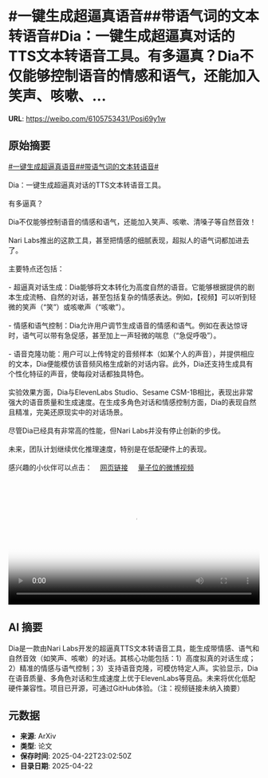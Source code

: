 # #一键生成超逼真语音##带语气词的文本转语音#Dia：一键生成超逼真对话的TTS文本转语音工具。有多逼真？Dia不仅能够控制语音的情感和语气，还能加入笑声、咳嗽、...

**URL**: https://weibo.com/6105753431/Posi69y1w

## 原始摘要

<a href="https://m.weibo.cn/search?containerid=231522type%3D1%26t%3D10%26q%3D%23%E4%B8%80%E9%94%AE%E7%94%9F%E6%88%90%E8%B6%85%E9%80%BC%E7%9C%9F%E8%AF%AD%E9%9F%B3%23&amp;extparam=%23%E4%B8%80%E9%94%AE%E7%94%9F%E6%88%90%E8%B6%85%E9%80%BC%E7%9C%9F%E8%AF%AD%E9%9F%B3%23" data-hide=""><span class="surl-text">#一键生成超逼真语音#</span></a><a href="https://m.weibo.cn/search?containerid=231522type%3D1%26t%3D10%26q%3D%23%E5%B8%A6%E8%AF%AD%E6%B0%94%E8%AF%8D%E7%9A%84%E6%96%87%E6%9C%AC%E8%BD%AC%E8%AF%AD%E9%9F%B3%23&amp;extparam=%23%E5%B8%A6%E8%AF%AD%E6%B0%94%E8%AF%8D%E7%9A%84%E6%96%87%E6%9C%AC%E8%BD%AC%E8%AF%AD%E9%9F%B3%23" data-hide=""><span class="surl-text">#带语气词的文本转语音#</span></a><br><br>Dia：一键生成超逼真对话的TTS文本转语音工具。<br><br>有多逼真？<br><br>Dia不仅能够控制语音的情感和语气，还能加入笑声、咳嗽、清嗓子等自然音效！<br><br>Nari Labs推出的这款工具，甚至把情感的细腻表现，超拟人的语气词都加进去了。<br><br>主要特点还包括：<br><br>- 超逼真对话生成：Dia能够将文本转化为高度自然的语音。它能够根据提供的剧本生成流畅、自然的对话，甚至包括复杂的情感表达。例如，【视频】可以听到轻微的笑声（“笑”）或咳嗽声（“咳嗽”）。<br><br>- 情感和语气控制：Dia允许用户调节生成语音的情感和语气。例如在表达惊讶时，语气可以带有急促感，甚至加上一声轻微的喘息（“急促呼吸”）。<br><br>- 语音克隆功能：用户可以上传特定的音频样本（如某个人的声音），并提供相应的文本，Dia便能模仿该音频风格生成新的对话内容。此外，Dia还支持生成具有个性化特征的声音，使每段对话都独具特色。<br><br>实验效果方面，Dia与ElevenLabs Studio、Sesame CSM-1B相比，表现出非常强大的语音质量和生成速度。在生成多角色对话和情感控制方面，Dia的表现自然且精准，完美还原现实中的对话场景。<br><br>尽管Dia已经具有非常高的性能，但Nari Labs并没有停止创新的步伐。<br><br>未来，团队计划继续优化推理速度，特别是在低配硬件上的表现。<br><br>感兴趣的小伙伴可以点击：<a href="https://weibo.cn/sinaurl?u=https%3A%2F%2Fgithub.com%2Fnari-labs%2Fdia" data-hide=""><span class="url-icon"><img style="width: 1rem;height: 1rem" src="https://h5.sinaimg.cn/upload/2015/09/25/3/timeline_card_small_web_default.png" referrerpolicy="no-referrer"></span><span class="surl-text">网页链接</span></a> <a href="https://video.weibo.com/show?fid=1034:5158285528203270" data-hide=""><span class="url-icon"><img style="width: 1rem;height: 1rem" src="https://h5.sinaimg.cn/upload/2015/09/25/3/timeline_card_small_video_default.png" referrerpolicy="no-referrer"></span><span class="surl-text">量子位的微博视频</span></a><br clear="both"><div style="clear: both"></div><video controls="controls" poster="https://tvax3.sinaimg.cn/orj480/006Fd7o3ly1i0pq1vzja0j30zk0k0t9m.jpg" style="width: 100%"><source src="https://f.video.weibocdn.com/o0/c9UmsZAXlx08nFQMNyso01041201oupF0E010.mp4?label=mp4_720p&amp;template=1280x720.25.0&amp;ori=0&amp;ps=1CwnkDw1GXwCQx&amp;Expires=1745366543&amp;ssig=H0Lx7CCmmO&amp;KID=unistore,video"><source src="https://f.video.weibocdn.com/o0/PEjm81Vclx08nFQMdG3m01041200Gd1f0E010.mp4?label=mp4_hd&amp;template=852x480.25.0&amp;ori=0&amp;ps=1CwnkDw1GXwCQx&amp;Expires=1745366543&amp;ssig=2jvL4MgG4p&amp;KID=unistore,video"><source src="https://f.video.weibocdn.com/o0/o1n0hQOYlx08nFQM2fe801041200qOkV0E010.mp4?label=mp4_ld&amp;template=640x360.25.0&amp;ori=0&amp;ps=1CwnkDw1GXwCQx&amp;Expires=1745366543&amp;ssig=epbizXcPZT&amp;KID=unistore,video"><p>视频无法显示，请前往<a href="https://video.weibo.com/show?fid=1034%3A5158285528203270" target="_blank" rel="noopener noreferrer">微博视频</a>观看。</p></video>

## AI 摘要

Dia是一款由Nari Labs开发的超逼真TTS文本转语音工具，能生成带情感、语气和自然音效（如笑声、咳嗽）的对话。其核心功能包括：1）高度拟真的对话生成；2）精准的情感与语气控制；3）支持语音克隆，可模仿特定人声。实验显示，Dia在语音质量、多角色对话和生成速度上优于ElevenLabs等竞品。未来将优化低配硬件兼容性。项目已开源，可通过GitHub体验。（注：视频链接未纳入摘要）

## 元数据

- **来源**: ArXiv
- **类型**: 论文
- **保存时间**: 2025-04-22T23:02:50Z
- **目录日期**: 2025-04-22
